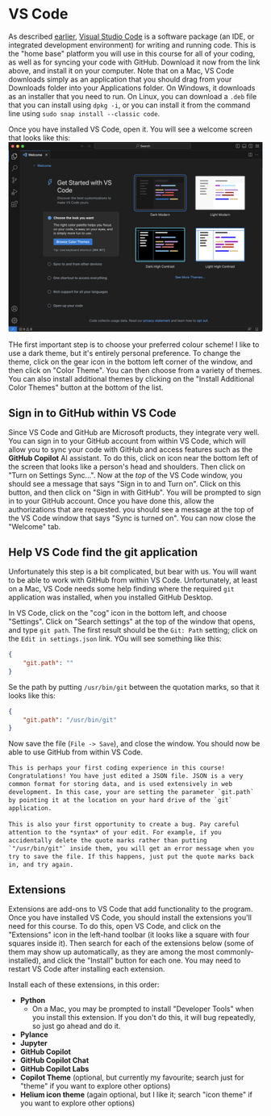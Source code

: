 # VS Code
As described [earlier](../2-nds/vscode.md), [Visual Studio Code](https://code.visualstudio.com/Download) is a software package (an IDE, or integrated development environment) for writing and running code. This is the "home base" platform you will use in this course for all of your coding, as well as for syncing your code with GitHub. Download it now from the link above, and install it on your computer. Note that on a Mac, VS Code downloads simply as an application that you should drag from your Downloads folder into your Applications folder. On Windows, it downloads as an installer that you need to run. On Linux, you can download a `.deb` file that you can install using `dpkg -i`, or you can install it from the command line using `sudo snap install --classic code`.

Once you have installed VS Code, open it. You will see a welcome screen that looks like this:
![](./images/vscode_welcome.png)

THe first important step is to choose your preferred colour scheme! I like to use a dark theme, but it's entirely personal preference. To change the theme, click on the gear icon in the bottom left corner of the window, and then click on "Color Theme". You can then choose from a variety of themes. You can also install additional themes by clicking on the "Install Additional Color Themes" button at the bottom of the list.

## Sign in to GitHub within VS Code
Since VS Code and GitHub are Microsoft products, they integrate very well. You can sign in to your GitHub account from within VS Code, which will allow you to sync your code with GitHub and access features such as the **GitHub Copilot** AI assistant. To do this, click on icon near the bottom left of the screen that looks like a person's head and shoulders. Then click on "Turn on Settings Sync...". Now at the *top* of the VS Code window, you should see a message that says "Sign in to and Turn on". Click on this button, and then click on "Sign in with GitHub". You will be prompted to sign in to your GitHub account. Once you have done this, allow the authorizations that are requested. you should see a message at the top of the VS Code window that says "Sync is turned on". You can now close the "Welcome" tab.

## Help VS Code find the git application
Unfortunately this step is a bit complicated, but bear with us. You will want to be able to work with GitHub from within VS Code. Unfortunately, at least on a Mac, VS Code needs some help finding where the required `git` application was installed, when you installed GitHub Desktop. 

In VS Code, click on the "cog" icon in the bottom left, and choose "Settings". Click on "Search settings" at the top of the window that opens, and type `git path`. The first result should be the `Git: Path` setting; click on the `Edit in settings.json` link. YOu will see something like this:
```json
{
    "git.path": ""
}
```
Se the path by putting `/usr/bin/git` between the quotation marks, so that it looks like this:
```json
{
    "git.path": "/usr/bin/git"
}
```
Now save the file (`File -> Save`), and close the window. You should now be able to use GitHub from within VS Code.

```{note}
This is perhaps your first coding experience in this course! Congratulations! You have just edited a JSON file. JSON is a very common format for storing data, and is used extensively in web development. In this case, your are setting the parameter `git.path` by pointing it at the location on your hard drive of the `git` application.

This is also your first opportunity to create a bug. Pay careful attention to the *syntax* of your edit. For example, if you accidentally delete the quote marks rather than putting `"/usr/bin/git"` inside them, you will get an error message when you try to save the file. If this happens, just put the quote marks back in, and try again.
```

## Extensions
Extensions are add-ons to VS Code that add functionality to the program. Once you have installed VS Code, you should install the extensions you'll need for this course. To do this, open VS Code, and click on the "Extensions" icon in the left-hand toolbar (it looks like a square with four squares inside it). Then search for each of the extensions below (some of them may show up automatically, as they are among the most commonly-installed), and click the "Install" button for each one. You may need to restart VS Code after installing each extension.

Install each of these extensions, in this order:
- **Python**
  - On a Mac, you may be prompted to install "Developer Tools" when you install this extension. If you don't do this, it will bug repeatedly, so just go ahead and do it.
- **Pylance**
- **Jupyter**
- **GitHub Copilot**
- **GitHub Copilot Chat** 
- **GitHub Copilot Labs**
- **Copilot Theme** (optional, but currently my favourite; search just for "theme" if you want to explore other options)
- **Helium icon theme** (again optional, but I like it; search "icon theme" if you want to explore other options)

